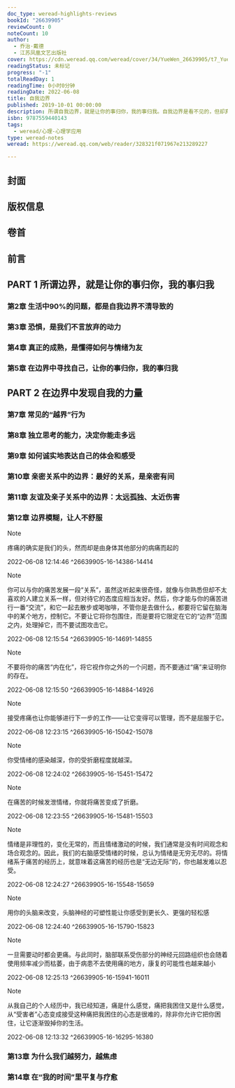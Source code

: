 ```yaml
---
doc_type: weread-highlights-reviews
bookId: "26639905"
reviewCount: 0
noteCount: 10
author:
  - 乔治·戴德
  - 江苏凤凰文艺出版社
cover: https://cdn.weread.qq.com/weread/cover/34/YueWen_26639905/t7_YueWen_26639905.jpg
readingStatus: 未标记
progress: "-1"
totalReadDay: 1
readingTime: 0小时0分钟
readingDate: 2022-06-08
title: 自我边界
published: 2019-10-01 00:00:00
description: 所谓自我边界，就是让你的事归你，我的事归我。自我边界是看不见的，但却真实存在。心理学研究表明，生活的许多问题与矛盾，都是边界不清造成的。经常被人“带跑”，面对压力无法坚持自我。不懂拒绝，觉得自己必须对每个热的要求说“是”。大包大揽，容易对别人的感受和问题负责。专注于爱与无私，以至于忘记自己的底线。以上都是自我边界不清晰的表现。自我边界的建立能帮助我们清楚地知道自己和他人的责任与权利范围，知道什么可以做，什么不能做。在本书中，心理学家乔治·戴德以边界理论为支撑，结合心理学知识与治疗实践，帮助读者放下边界不清带来的压力与情绪波动，收获将自我独立于他人之外的能力。
isbn: 9787559440143
tags:
  - weread/心理-心理学应用
type: weread-notes
weread: https://weread.qq.com/web/reader/328321f071967e213289227

---
```



## 封面

## 版权信息

## 卷首

## 前言

## PART 1 所谓边界，就是让你的事归你，我的事归我

### 第2章 生活中90%的问题，都是自我边界不清导致的

### 第3章 恐惧，是我们不言放弃的动力

### 第4章 真正的成熟，是懂得如何与情绪为友

### 第5章 在边界中寻找自己，让你的事归你，我的事归我

## PART 2 在边界中发现自我的力量

### 第7章 常见的“越界”行为

### 第8章 独立思考的能力，决定你能走多远

### 第9章 如何诚实地表达自己的体会和感受

### 第10章 亲密关系中的边界：最好的关系，是亲密有间

### 第11章 友谊及亲子关系中的边界：太远孤独、太近伤害

### 第12章 边界模糊，让人不舒服

> [!NOTE] 
> 疼痛的确实是我们的头，然而却是由身体其他部分的病痛而起的
> 
> 2022-06-08 12:14:46 ^26639905-16-14386-14414

> [!NOTE] 
> 你可以与你的痛苦发展一段“关系”，虽然这听起来很奇怪，就像与你熟悉但却不太喜欢的人建立关系一样，但对待它的态度应相当友好。然后，你才能与你的痛苦进行一番“交流”，和它一起去散步或喝咖啡，不管你是去做什么，都要将它留在脑海中的某个地方，控制它。不要让它将你包围住，而是要将它限定在它的“边界”范围之内，处理掉它，而不要试图攻击它。
> 
> 2022-06-08 12:15:54 ^26639905-16-14691-14855

> [!NOTE] 
> 不要将你的痛苦“内在化”，将它视作你之外的一个问题，而不要通过“痛”来证明你的存在。
> 
> 2022-06-08 12:15:50 ^26639905-16-14884-14926

> [!NOTE] 
> 接受疼痛也让你能够进行下一步的工作——让它变得可以管理，而不是屈服于它。
> 
> 2022-06-08 12:23:15 ^26639905-16-15042-15078

> [!NOTE] 
> 你受情绪的感染越深，你的受折磨程度就越深。
> 
> 2022-06-08 12:24:02 ^26639905-16-15451-15472

> [!NOTE] 
> 在痛苦的时候发泄情绪，你就将痛苦变成了折磨。
> 
> 2022-06-08 12:23:55 ^26639905-16-15481-15503

> [!NOTE] 
> 情绪是非理性的，变化无常的，而且情绪激动的时候，我们通常是没有时间观念和场合观念的。因此，我们的右脑感受情绪的时候，总认为情绪是无穷无尽的。将情绪系于痛苦的经历上，就意味着这痛苦的经历也是“无边无际”的，你也越发难以忍受。
> 
> 2022-06-08 12:24:27 ^26639905-16-15548-15659

> [!NOTE] 
> 用你的头脑来改变，头脑神经的可塑性能让你感受到更长久、更强的轻松感
> 
> 2022-06-08 12:24:40 ^26639905-16-15790-15823

> [!NOTE] 
> 一旦需要动时都会更痛。与此同时，脑部联系受伤部分的神经元回路组织也会随着使用频率减少而枯萎，由于病患不去使用痛的地方，康复的可能性也越来越小
> 
> 2022-06-08 12:25:13 ^26639905-16-15941-16011

> [!NOTE] 
> 从我自己的个人经历中，我已经知道，痛是什么感觉，痛把我困住又是什么感觉，从“受害者”心态变成接受这种痛把我困住的心态是很难的，除非你允许它把你困住，让它逐渐毁掉你的生活。
> 
> 2022-06-08 12:13:32 ^26639905-16-16295-16380

### 第13章 为什么我们越努力，越焦虑

### 第14章 在“我的时间”里平复与疗愈

